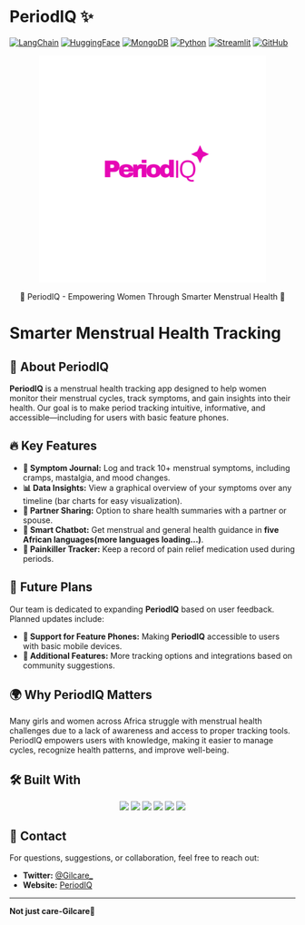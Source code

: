 # PeriodIQ ✨


[![LangChain](https://img.shields.io/badge/LangChain-00A3FF?style=for-the-badge&logo=LangChain&logoColor=white)](https://www.langchain.com/)
[![HuggingFace](https://img.shields.io/badge/HuggingFace-Model-FFCC00?style=for-the-badge&logo=huggingface&logoColor=white)](https://huggingface.co/)
[![MongoDB](https://img.shields.io/badge/MongoDB-Database-47A248?style=for-the-badge&logo=mongodb&logoColor=white)](https://www.mongodb.com/)
[![Python](https://img.shields.io/badge/Python-3.10+-3776AB?style=for-the-badge&logo=python&logoColor=white)](https://www.python.org/)
[![Streamlit](https://img.shields.io/badge/Streamlit-UI-E03B8B?style=for-the-badge&logo=streamlit&logoColor=white)](https://streamlit.io/)
[![GitHub](https://img.shields.io/badge/GitHub-Code-181717?style=for-the-badge&logo=gitHub&logoColor=white)](https://github.com/)


<p align="center">
  <img src="6.png" alt="PeriodIQ" width="400">
</p>

<p align="center">
🌸 PeriodIQ - Empowering Women Through Smarter Menstrual Health 🌸
</p>

# Smarter Menstrual Health Tracking

## 🚀 About PeriodIQ 

**PeriodIQ** is a menstrual health tracking app designed to help women monitor their menstrual cycles, track symptoms, and gain insights into their health. Our goal is to make period tracking intuitive, informative, and accessible—including for users with basic feature phones.

## 🔥 Key Features

- **📝 Symptom Journal:** Log and track 10+ menstrual symptoms, including cramps, mastalgia, and mood changes.
- **📊 Data Insights:** View a graphical overview of your symptoms over any timeline (bar charts for easy visualization).
- **👥 Partner Sharing:** Option to share health summaries with a partner or spouse.
- **🤖 Smart Chatbot:** Get menstrual and general health guidance in **five African languages(more languages loading...)**.
- **💊 Painkiller Tracker:** Keep a record of pain relief medication used during periods.

## 🎯 Future Plans

Our team is dedicated to expanding **PeriodIQ** based on user feedback. Planned updates include:
- **📱 Support for Feature Phones:** Making **PeriodIQ** accessible to users with basic mobile devices.
- **📌 Additional Features:** More tracking options and integrations based on community suggestions.

## 🌍 Why PeriodIQ Matters

Many girls and women across Africa struggle with menstrual health challenges due to a lack of awareness and access to proper tracking tools. PeriodIQ empowers users with knowledge, making it easier to manage cycles, recognize health patterns, and improve well-being.

## 🛠️ Built With

<p align="center">
  <img src="https://img.shields.io/badge/LangChain-0055A5?style=for-the-badge&logo=langchain&logoColor=white">
  <img src="https://img.shields.io/badge/HuggingFace-FDCC00?style=for-the-badge&logo=huggingface&logoColor=black">
  <img src="https://img.shields.io/badge/MongoDB-4EA94B?style=for-the-badge&logo=mongodb&logoColor=white">
  <img src="https://img.shields.io/badge/Python-3776AB?style=for-the-badge&logo=python&logoColor=white">
  <img src="https://img.shields.io/badge/Streamlit-FF4B4B?style=for-the-badge&logo=streamlit&logoColor=white">
  <img src="https://img.shields.io/badge/GitHub-181717?style=for-the-badge&logo=github&logoColor=white">
</p>




## 📧 Contact
For questions, suggestions, or collaboration, feel free to reach out:
- **Twitter:** [@Gilcare_](https://x.com/Gilcare_?t=TBD_6_Y_s2yPBrjH5cP14A&s=08)
- **Website:** [PeriodIQ](https://periodiq.streamlit.app/)

---

<p align="center">
  
**Not just care-Gilcare💜**
</p>
